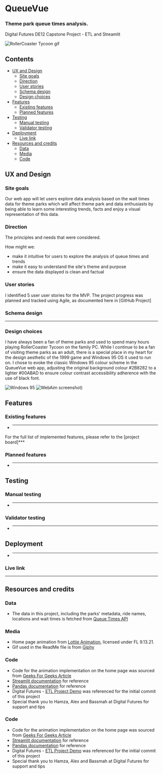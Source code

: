 # QueueVue
### Theme park queue times analysis.
Digital Futures DE12 Capstone Project - ETL and Streamlit

![RollerCoaster Tycoon gif](https://github.com/maria-grozova/queuevue/readme_media/rollercoaster_tycoon.gif)

## Contents
- [UX and Design](https://github.com/maria-grozova/queuevue/README.md##ux-and-design)
  - [Site goals](https://github.com/maria-grozova/queuevue/README.md###site-goals)
  - [Direction](https://github.com/maria-grozova/queuevue/README.md###direction)
  - [User stories](https://github.com/maria-grozova/queuevue/README.md###user-stories)
  - [Schema design](https://github.com/maria-grozova/queuevue/README.md###schema-design)
  - [Design choices](https://github.com/maria-grozova/queuevue/README.md###design-choices)
- [Features](https://github.com/maria-grozova/queuevue/README.md##features)
  - [Existing features](https://github.com/maria-grozova/queuevue/README.md###existing-features)
  - [Planned features](https://github.com/maria-grozova/queuevue/README.md###planned-features)
- [Testing](https://github.com/maria-grozova/queuevue/README.md##testing)
  - [Manual testing](https://github.com/maria-grozova/queuevue/README.md###manual-testing)
  - [Validator testing](https://github.com/maria-grozova/queuevue/README.md###validator-testing)
- [Deployment](https://github.com/maria-grozova/queuevue/README.md##deployment)
  - [Live link](https://github.com/maria-grozova/queuevue/README.md###live-link)
- [Resources and credits](https://github.com/maria-grozova/queuevue/README.md##resources-and-credits)
  - [Data](https://github.com/maria-grozova/queuevue/README.md###data)
  - [Media](https://github.com/maria-grozova/queuevue/README.md###media)
  - [Code](https://github.com/maria-grozova/queuevue/README.md###code)

## UX and Design
### Site goals
Our web app will let users explore data analysis based on the wait times data for theme parks which will affect theme park and data enthusiasts by being able to learn some interesting trends, facts and enjoy a visual representation of this data.

### Direction
The principles and needs that were considered.

How might we:
- make it intuitive for users to explore the analysis of queue times and trends
- make it easy to understand the site's theme and purpose
- ensure the data displayed is clean and factual

### User stories
I identified 5 user user stories for the MVP.
The project progress was planned and tracked using Agile, as documented here in [GitHub Project]

### Schema design
***

### Design choices
I have always been a fan of theme parks and used to spend many hours playing RollerCoaster Tycoon on the family PC. While I continue to be a fan of visiting theme parks as an adult, there is a special place in my heart for the design aesthetic of the 1999 game and Windows 95 OS it used to run on. I chose to evoke the classic Windows 95 colour scheme in the QueueVue web app, adjusting the original background colour #2B8282 to a lighter #00ABAD to ensure colour contrast accessibility adherence with the use of black font.

![Windows 95](https://github.com/maria-grozova/queuevue/readme_media/windows_95.png)
![WebAim screenshot](https://github.com/maria-grozova/queuevue/readme_media/colour_contrast_check.png))

## Features
### Existing features
- **********

For the full list of implemented features, please refer to the [project board]***

### Planned features
- ***

## Testing
### Manual testing
- ***

### Validator testing
- ***

## Deployment
- ***

### Live link
***

## Resources and credits
### Data
- The data in this project, including the parks' metadata, ride names, locations and wait times is fetched from [Queue Times API](https://queue-times.com/)

### Media
- Home page animation from [Lottie Animation](https://lottiefiles.com/free-animation/roller-coaster-sA1NACEeoj), licensed under FL 9.13.21.
- Gif used in the ReadMe file is from [Giphy](https://media3.giphy.com/media/v1.Y2lkPTc5MGI3NjExajNsMWFlNnFlcDZtdzNlZzRpOHNiNXF1M3RmYW9uajh5eDVrYXdwMCZlcD12MV9pbnRlcm5hbF9naWZfYnlfaWQmY3Q9Zw/Gt0j4zPgzHL8pTPiqc/giphy.gif)

### Code
- Code for the animation implementation on the home page was sourced from [Geeks For Geeks Article](https://www.geeksforgeeks.org/adding-lottie-animation-in-streamlit-webapp/)
- [Streamlit documentation](https://docs.streamlit.io/) for reference
- [Pandas documentation](https://pandas.pydata.org/docs/) for reference
- Digital Futures - [ETL Project Demo](https://github.com/de-2502-a/etl-project-demo/tree/initial-project-setup) was referenced for the initial commit of this project
- Special thank you to Hamza, Alex and Bassmah at Digital Futures for support and tips

### Code
- Code for the animation implementation on the home page was sourced from [Geeks For Geeks Article](https://www.geeksforgeeks.org/adding-lottie-animation-in-streamlit-webapp/)
- [Streamlit documentation](https://docs.streamlit.io/) for reference
- [Pandas documentation](https://pandas.pydata.org/docs/) for reference
- Digital Futures - [ETL Project Demo](https://github.com/de-2502-a/etl-project-demo/tree/initial-project-setup) was referenced for the initial commit of this project
- Special thank you to Hamza, Alex and Bassmah at Digital Futures for support and tips
